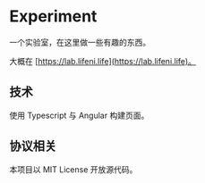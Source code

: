 # Experiment

一个实验室，在这里做一些有趣的东西。

大概在 [https://lab.lifeni.life](https://lab.lifeni.life)。

## 技术

使用 Typescript 与 Angular 构建页面。

## 协议相关

本项目以 MIT License 开放源代码。
